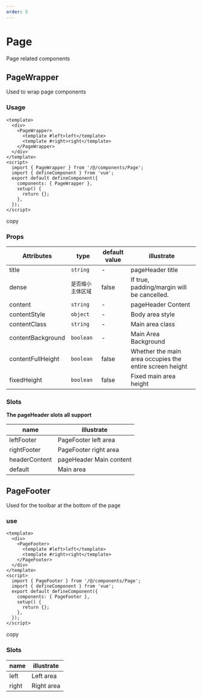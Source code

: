 ```yaml
---
order: 5
---
```


# Page

Page related components

## PageWrapper

Used to wrap page components

### Usage

```
<template>
  <div>
    <PageWrapper>
      <template #left>left</template>
      <template #right>right</template>
    </PageWrapper>
  </div>
</template>
<script>
  import { PageWrapper } from '/@/components/Page';
  import { defineComponent } from 'vue';
  export default defineComponent({
    components: { PageWrapper },
    setup() {
      return {};
    },
  });
</script>
```

copy

### Props

| Attributes        | type               | default value | illustrate                                              |
| ----------------- | ------------------ | ------------- | ------------------------------------------------------- |
| title             | `string`           | \-            | pageHeader title                                        |
| dense             | `是否缩小主体区域` | false         | If true, padding/margin will be cancelled.              |
| content           | `string`           | \-            | pageHeader Content                                      |
| contentStyle      | `object`           | \-            | Body area style                                         |
| contentClass      | `string`           | \-            | Main area class                                         |
| contentBackground | `boolean`          | \-            | Main Area Background                                    |
| contentFullHeight | `boolean`          | false         | Whether the main area occupies the entire screen height |
| fixedHeight       | `boolean`          | false         | Fixed main area height                                  |

### Slots

**The pageHeader slots all support**

| name          | illustrate              |
| ------------- | ----------------------- |
| leftFooter    | PageFooter left area    |
| rightFooter   | PageFooter right area   |
| headerContent | pageHeader Main content |
| default       | Main area               |

## PageFooter

Used for the toolbar at the bottom of the page

### use

```
<template>
  <div>
    <PageFooter>
      <template #left>left</template>
      <template #right>right</template>
    </PageFooter>
  </div>
</template>
<script>
  import { PageFooter } from '/@/components/Page';
  import { defineComponent } from 'vue';
  export default defineComponent({
    components: { PageFooter },
    setup() {
      return {};
    },
  });
</script>
```

copy

### Slots

| name  | illustrate |
| ----- | ---------- |
| left  | Left area  |
| right | Right area |
